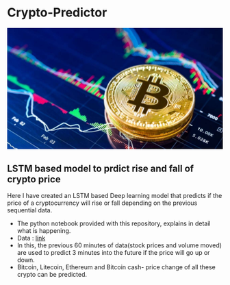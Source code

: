 # Crypto-Predictor
![crypto](cryptocurrency.jpg)
## LSTM based model to prdict rise and fall of crypto price
Here I have created an LSTM based Deep learning model that predicts if the price of a cryptocurrency will rise or fall depending on the previous sequential data. 
- The python notebook provided with this repository, explains in detail what is happening.
- Data : [link](https://drive.google.com/file/d/1gqd1It7miG_lrSbUrWfoEop9hKlV9tQ9/view?usp=sharing)
- In this, the previous 60 minutes of data(stock prices and volume moved) are used to predict 3 minutes into the future if the price will go up or down.
- Bitcoin, Litecoin, Ethereum and Bitcoin cash- price change of all these crypto can be predicted.
